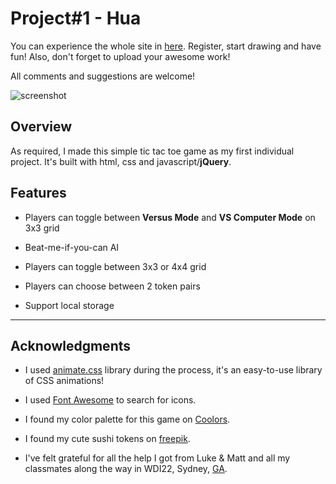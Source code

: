 # Project#1 - Hua

You can experience the whole site in [here](https://hua-project.herokuapp.com/). Register, start drawing and have fun! Also, don't forget to upload your awesome work!

All comments and suggestions are welcome!

![screenshot](http://i.imgur.com/r151Hv7.png)

## Overview

As required, I made this simple tic tac toe game as my first individual project. It's built with html, css and javascript/**jQuery**.


## Features

- Players can toggle between **Versus Mode** and **VS Computer Mode** on 3x3 grid

- Beat-me-if-you-can AI

- Players can toggle between 3x3 or 4x4 grid

- Players can choose between 2 token pairs

- Support local storage

___

## Acknowledgments

- I used [animate.css](https://github.com/daneden/animate.css) library during the process, it's an easy-to-use library of CSS animations!

- I used [Font Awesome](http://fontawesome.io/) to search for icons.

- I found my color palette for this game on [Coolors](https://coolors.co/).

- I found my cute sushi tokens on [freepik](http://www.freepik.com/).

- I've felt grateful for all the help I got from Luke & Matt and all my classmates along the way in WDI22, Sydney,  [GA](https://generalassemb.ly/).
